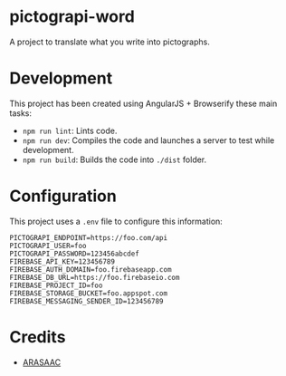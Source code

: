 # pictograpi-word
A project to translate what you write into pictographs.

# Development
This project has been created using AngularJS + Browserify these main tasks:
- ``npm run lint``: Lints code.
- ``npm run dev``: Compiles the code and launches a server to test while development.
- ``npm run build``: Builds the code into ``./dist`` folder.

# Configuration
This project uses a ``.env`` file to configure this information:

```
PICTOGRAPI_ENDPOINT=https://foo.com/api
PICTOGRAPI_USER=foo
PICTOGRAPI_PASSWORD=123456abcdef
FIREBASE_API_KEY=123456789
FIREBASE_AUTH_DOMAIN=foo.firebaseapp.com
FIREBASE_DB_URL=https://foo.firebaseio.com
FIREBASE_PROJECT_ID=foo
FIREBASE_STORAGE_BUCKET=foo.appspot.com
FIREBASE_MESSAGING_SENDER_ID=123456789
```

# Credits
- [ARASAAC](http://arasaac.org)